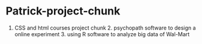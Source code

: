 # Patrick-project-chunk
1. CSS and html courses project chunk 2. psychopath software to design a online experiment 3. using R software to analyze big data of Wal-Mart
